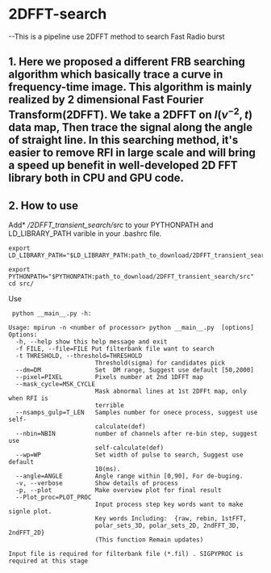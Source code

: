 #  2DFFT-search
--This is a pipeline use 2DFFT method to search Fast Radio burst  
## 1. Here we proposed a different FRB searching algorithm which basically trace a curve in frequency-time image. This algorithm is mainly realized by 2 dimensional Fast Fourier Transform(2DFFT). We take a 2DFFT on $I(\nu^{-2},t)$ data map, Then trace the signal along the angle of straight line. In this searching method, it's easier to remove RFI in large scale and will bring a speed up benefit in well-developed 2D FFT library both in CPU and GPU code.

## 2. How to use
Add*  */2DFFT_transient_search/src*   to your PYTHONPATH and LD_LIBRARY_PATH varible in your .bashrc file.  

	export LD_LIBRARY_PATH="$LD_LIBRARY_PATH:path_to_download/2DFFT_transient_search/src"
	
	export PYTHONPATH="$PYTHONPATH:path_to_download/2DFFT_transient_search/src"
	cd src/  
Use

	 python __main__.py -h:  

	Usage: mpirun -n <number of processor> python __main__.py  [options]   
	Options:  
	  -h, --help show this help message and exit  
	  -f FILE, --file=FILE Put filterbank file want to search  
	  -t THRESHOLD, --threshold=THRESHOLD  
	                        Threshold(sigma) for candidates pick  
	  --dm=DM               Set  DM range, Suggest use default [50,2000]  
	  --pixel=PIXEL         Pixels number at 2nd 1DFFT map  
	  --mask_cycle=MSK_CYCLE   
	                        Mask abnormal lines at 1st 2DFFt map, only when RFI is    
	                        terrible   
	  --nsamps_gulp=T_LEN   Samples number for onece process, suggest use self-  
	                        calculate(def)  
	  --nbin=NBIN           number of channels after re-bin step, suggest use  
	                        self-calculate(def)  
	  --wp=WP               Set width of pulse to search, Suggest use default  
	                        10(ms).  
	  --angle=ANGLE         Angle range within [0,90], For de-buging.  
	  -v, --verbose         Show details of process  
	  -p, --plot            Make overview plot for final result  
	  --Plot_proc=PLOT_PROC  
	                        Input process step key words want to make signle plot.  
	                        Key words Including:  {raw, rebin, 1stFFT,  
	                        polar_sets_3D, polar_sets_2D, 2ndFFT_3D, 2ndFFT_2D}  
	                        (This function Remain updates)  
 
`Input file is required for filterbank file (*.fil) . SIGPYPROC is required at this stage`
